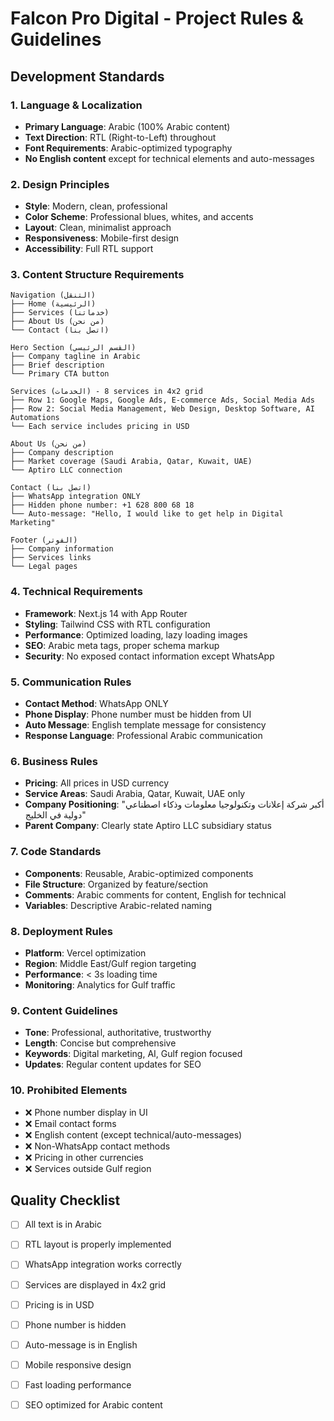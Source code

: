 # Falcon Pro Digital - Project Rules & Guidelines

## Development Standards

### 1. Language & Localization
- **Primary Language**: Arabic (100% Arabic content)
- **Text Direction**: RTL (Right-to-Left) throughout
- **Font Requirements**: Arabic-optimized typography
- **No English content** except for technical elements and auto-messages

### 2. Design Principles
- **Style**: Modern, clean, professional
- **Color Scheme**: Professional blues, whites, and accents
- **Layout**: Clean, minimalist approach
- **Responsiveness**: Mobile-first design
- **Accessibility**: Full RTL support

### 3. Content Structure Requirements
```
Navigation (التنقل)
├── Home (الرئيسية)
├── Services (خدماتنا)
├── About Us (من نحن)
└── Contact (اتصل بنا)

Hero Section (القسم الرئيسي)
├── Company tagline in Arabic
├── Brief description
└── Primary CTA button

Services (الخدمات) - 8 services in 4x2 grid
├── Row 1: Google Maps, Google Ads, E-commerce Ads, Social Media Ads
├── Row 2: Social Media Management, Web Design, Desktop Software, AI Automations
└── Each service includes pricing in USD

About Us (من نحن)
├── Company description
├── Market coverage (Saudi Arabia, Qatar, Kuwait, UAE)
└── Aptiro LLC connection

Contact (اتصل بنا)
├── WhatsApp integration ONLY
├── Hidden phone number: +1 628 800 68 18
└── Auto-message: "Hello, I would like to get help in Digital Marketing"

Footer (الفوتر)
├── Company information
├── Services links
└── Legal pages
```

### 4. Technical Requirements
- **Framework**: Next.js 14 with App Router
- **Styling**: Tailwind CSS with RTL configuration
- **Performance**: Optimized loading, lazy loading images
- **SEO**: Arabic meta tags, proper schema markup
- **Security**: No exposed contact information except WhatsApp

### 5. Communication Rules
- **Contact Method**: WhatsApp ONLY
- **Phone Display**: Phone number must be hidden from UI
- **Auto Message**: English template message for consistency
- **Response Language**: Professional Arabic communication

### 6. Business Rules
- **Pricing**: All prices in USD currency
- **Service Areas**: Saudi Arabia, Qatar, Kuwait, UAE only
- **Company Positioning**: "أكبر شركة إعلانات وتكنولوجيا معلومات وذكاء اصطناعي دولية في الخليج"
- **Parent Company**: Clearly state Aptiro LLC subsidiary status

### 7. Code Standards
- **Components**: Reusable, Arabic-optimized components
- **File Structure**: Organized by feature/section
- **Comments**: Arabic comments for content, English for technical
- **Variables**: Descriptive Arabic-related naming

### 8. Deployment Rules
- **Platform**: Vercel optimization
- **Region**: Middle East/Gulf region targeting
- **Performance**: < 3s loading time
- **Monitoring**: Analytics for Gulf traffic

### 9. Content Guidelines
- **Tone**: Professional, authoritative, trustworthy
- **Length**: Concise but comprehensive
- **Keywords**: Digital marketing, AI, Gulf region focused
- **Updates**: Regular content updates for SEO

### 10. Prohibited Elements
- ❌ Phone number display in UI
- ❌ Email contact forms
- ❌ English content (except technical/auto-messages)
- ❌ Non-WhatsApp contact methods
- ❌ Pricing in other currencies
- ❌ Services outside Gulf region

## Quality Checklist
- [ ] All text is in Arabic
- [ ] RTL layout is properly implemented
- [ ] WhatsApp integration works correctly
- [ ] Services are displayed in 4x2 grid
- [ ] Pricing is in USD
- [ ] Phone number is hidden
- [ ] Auto-message is in English
- [ ] Mobile responsive design
- [ ] Fast loading performance
- [ ] SEO optimized for Arabic content



